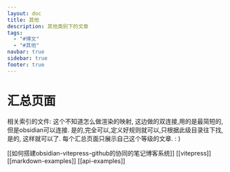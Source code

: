 ```yaml
---
layout: doc
title: 其他
description: 其他类别下的文章
tags:
  - "#博文"
  - "#其他"
navbar: true
sidebar: true
footer: true
---
```

# 汇总页面 

相关索引的文件: 
这个不知道怎么做渲染的映射, 这边做的双连接,用的是最简短的, 但是obsidian可以连接. 是的,完全可以,定义好规则就可以,只根据此级目录往下找, 是的, 这样就可以了. 每个汇总页面只展示自己这个等级的文章. : )

[[如何搭建obsidian-vitepress-github的协同的笔记博客系统]]
[[vitepress]]
[[markdown-examples]]
[[api-examples]]
